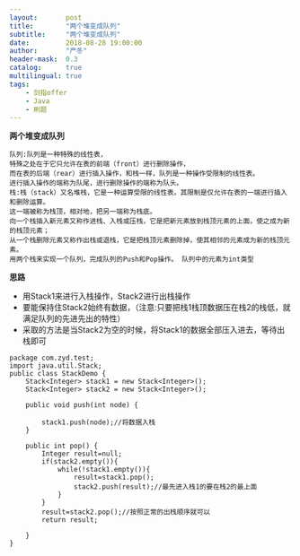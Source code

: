 ```yaml
---
layout:       post
title:        "两个堆变成队列"
subtitle:     "两个堆变成队列"
date:         2018-08-28 19:00:00
author:       "严冬"
header-mask:  0.3
catalog:      true
multilingual: true
tags:
    - 剑指offer
    - Java
    - 刷题
---
```

**两个堆变成队列**

	队列:队列是一种特殊的线性表，
	特殊之处在于它只允许在表的前端（front）进行删除操作，
	而在表的后端（rear）进行插入操作，和栈一样，队列是一种操作受限制的线性表。
	进行插入操作的端称为队尾，进行删除操作的端称为队头。
	栈:栈（stack）又名堆栈，它是一种运算受限的线性表。其限制是仅允许在表的一端进行插入和删除运算。
	这一端被称为栈顶，相对地，把另一端称为栈底。
	向一个栈插入新元素又称作进栈、入栈或压栈，它是把新元素放到栈顶元素的上面，使之成为新的栈顶元素；
	从一个栈删除元素又称作出栈或退栈，它是把栈顶元素删除掉，使其相邻的元素成为新的栈顶元素。
	用两个栈来实现一个队列，完成队列的Push和Pop操作。 队列中的元素为int类型  
**思路**
  *	用Stack1来进行入栈操作，Stack2进行出栈操作
  *	要能保持住Stack2始终有数据，（注意:只要把栈1栈顶数据压在栈2的栈低，就满足队列的先进先出的特性）
  *	采取的方法是当Stack2为空的时候，将Stack1的数据全部压入进去，等待出栈即可
	 
```
package com.zyd.test;
import java.util.Stack;
public class StackDemo {
    Stack<Integer> stack1 = new Stack<Integer>();
    Stack<Integer> stack2 = new Stack<Integer>();
    
    public void push(int node) {
        
    	stack1.push(node);//将数据入栈
    }
    
    public int pop() {
    	Integer result=null;
    	if(stack2.empty()){
    		while(!stack1.empty()){
    			result=stack1.pop();
    			stack2.push(result);//最先进入栈1的要在栈2的最上面
    		}
    	}
    	result=stack2.pop();//按照正常的出栈顺序就可以
		return result;
    
    }
}
```

